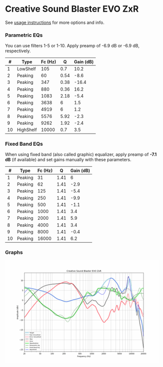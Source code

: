# Creative Sound Blaster EVO ZxR
See [usage instructions](https://github.com/jaakkopasanen/AutoEq#usage) for more options and info.

### Parametric EQs
You can use filters 1-5 or 1-10. Apply preamp of -6.9 dB or -6.9 dB, respectively.

|   # | Type      |   Fc (Hz) |    Q |   Gain (dB) |
|-----|-----------|-----------|------|-------------|
|   1 | LowShelf  |       105 | 0.7  |        10.2 |
|   2 | Peaking   |        60 | 0.54 |        -8.6 |
|   3 | Peaking   |       347 | 0.38 |       -16.4 |
|   4 | Peaking   |       880 | 0.36 |        16.2 |
|   5 | Peaking   |      1083 | 2.18 |        -5.4 |
|   6 | Peaking   |      3638 | 6    |         1.5 |
|   7 | Peaking   |      4919 | 6    |         1.2 |
|   8 | Peaking   |      5576 | 5.92 |        -2.3 |
|   9 | Peaking   |      9262 | 1.92 |        -2.4 |
|  10 | HighShelf |     10000 | 0.7  |         3.5 |

### Fixed Band EQs
When using fixed band (also called graphic) equalizer, apply preamp of **-7.1 dB** (if available) and set gains manually with these parameters.

|   # | Type    |   Fc (Hz) |    Q |   Gain (dB) |
|-----|---------|-----------|------|-------------|
|   1 | Peaking |        31 | 1.41 |         6   |
|   2 | Peaking |        62 | 1.41 |        -2.9 |
|   3 | Peaking |       125 | 1.41 |        -5.4 |
|   4 | Peaking |       250 | 1.41 |        -9.9 |
|   5 | Peaking |       500 | 1.41 |        -1.1 |
|   6 | Peaking |      1000 | 1.41 |         3.4 |
|   7 | Peaking |      2000 | 1.41 |         5.9 |
|   8 | Peaking |      4000 | 1.41 |         3.4 |
|   9 | Peaking |      8000 | 1.41 |        -0.4 |
|  10 | Peaking |     16000 | 1.41 |         6.2 |

### Graphs
![](./Creative%20Sound%20Blaster%20EVO%20ZxR.png)
